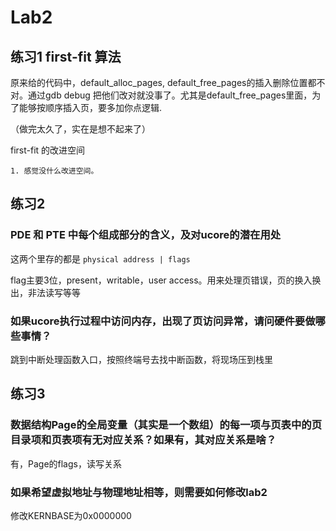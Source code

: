 # Lab2

## 练习1 first-fit 算法

原来给的代码中，default_alloc_pages, default_free_pages的插入删除位置都不对。通过gdb debug
把他们改对就没事了。尤其是default_free_pages里面，为了能够按顺序插入页，要多加你点逻辑.

（做完太久了，实在是想不起来了）


first-fit 的改进空间

    1. 感觉没什么改进空间。


## 练习2

### PDE 和 PTE 中每个组成部分的含义，及对ucore的潜在用处

这两个里存的都是 `physical address | flags`

flag主要3位，present，writable，user access。用来处理页错误，页的换入换出，非法读写等等


### 如果ucore执行过程中访问内存，出现了页访问异常，请问硬件要做哪些事情？

跳到中断处理函数入口，按照终端号去找中断函数，将现场压到栈里

## 练习3

### 数据结构Page的全局变量（其实是一个数组）的每一项与页表中的页目录项和页表项有无对应关系？如果有，其对应关系是啥？

有，Page的flags，读写关系

### 如果希望虚拟地址与物理地址相等，则需要如何修改lab2

修改KERNBASE为0x0000000


